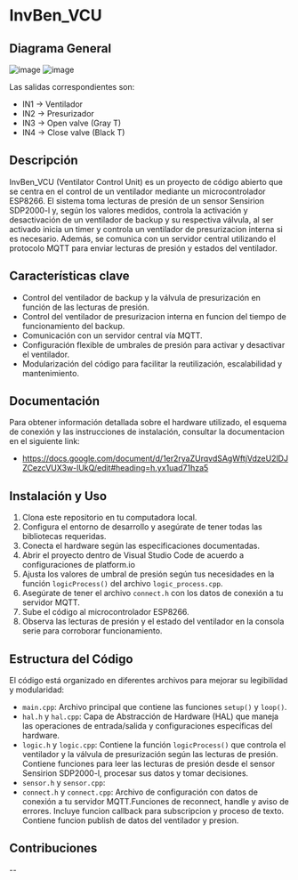 # InvBen_VCU
## Diagrama General
![image](https://github.com/LaurusAg/InvBen_VCU/assets/112956184/179796f9-37e7-41ea-9939-64df46fd6628)
![image](https://github.com/LaurusAg/InvBen_VCU/assets/112956184/c8007882-5fec-4a4d-a12c-d2e135ce335d)

Las salidas correspondientes son:
- IN1 → Ventilador
- IN2 → Presurizador
- IN3 → Open valve (Gray T)
- IN4 → Close valve (Black T)
## Descripción

InvBen_VCU (Ventilator Control Unit) es un proyecto de código abierto que se centra en el control de un ventilador mediante un microcontrolador ESP8266. El sistema toma lecturas de presión de un sensor Sensirion SDP2000-l y, según los valores medidos, controla la activación y desactivación de un ventilador de backup y su respectiva válvula, al ser activado inicia un timer y controla un ventilador de presurizacion interna si es necesario. Además, se comunica con un servidor central utilizando el protocolo MQTT para enviar lecturas de presión y estados del ventilador.

## Características clave

- Control del ventilador de backup y la válvula de presurización en función de las lecturas de presión.
- Control del ventilador de presurizacion interna en funcion del tiempo de funcionamiento del backup.
- Comunicación con un servidor central vía MQTT.
- Configuración flexible de umbrales de presión para activar y desactivar el ventilador.
- Modularización del código para facilitar la reutilización, escalabilidad y mantenimiento.

## Documentación

Para obtener información detallada sobre el hardware utilizado, el esquema de conexión y las instrucciones de instalación, consultar la documentacion en el siguiente link:
- https://docs.google.com/document/d/1er2ryaZUrqvdSAgWftjVdzeU2lDJZCezcVUX3w-lUkQ/edit#heading=h.yx1uad71hza5

## Instalación y Uso

1. Clona este repositorio en tu computadora local.
2. Configura el entorno de desarrollo y asegúrate de tener todas las bibliotecas requeridas.
3. Conecta el hardware según las especificaciones documentadas.
4. Abrir el proyecto dentro de Visual Studio Code de acuerdo a configuraciones de platform.io
5. Ajusta los valores de umbral de presión según tus necesidades en la función `logicProcess()` del archivo `logic_process.cpp`.
6. Asegúrate de tener el archivo `connect.h` con los datos de conexión a tu servidor MQTT.
7. Sube el código al microcontrolador ESP8266.
8. Observa las lecturas de presión y el estado del ventilador en la consola serie para corroborar funcionamiento.

## Estructura del Código

El código está organizado en diferentes archivos para mejorar su legibilidad y modularidad:

- `main.cpp`: Archivo principal que contiene las funciones `setup()` y `loop()`.
- `hal.h` y `hal.cpp`: Capa de Abstracción de Hardware (HAL) que maneja las operaciones de entrada/salida y configuraciones específicas del hardware.
- `logic.h` y `logic.cpp`: Contiene la función `logicProcess()` que controla el ventilador y la válvula de presurización según las lecturas de presión. Contiene funciones para leer las lecturas de presión desde el sensor Sensirion SDP2000-l, procesar sus datos y tomar decisiones.
- `sensor.h` y `sensor.cpp`: 
- `connect.h` y `connect.cpp`: Archivo de configuración con datos de conexión a tu servidor MQTT.Funciones de reconnect, handle y aviso de errores. Incluye funcion callback para subscripcion y proceso de texto. Contiene funcion publish de datos del ventilador y presion. 

## Contribuciones

--

